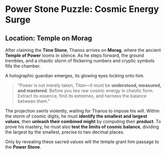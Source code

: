 # Power Stone Puzzle: Cosmic Energy Surge

## Location: Temple on Morag

After claiming the **Time Stone**, Thanos arrives on **Morag**, where the ancient **Temple of Power** looms in silence. As he steps forward, the ground trembles, and a chaotic storm of flickering numbers and cryptic symbols fills the chamber.  

A holographic guardian emerges, its glowing eyes locking onto him.  

> "Power is not merely taken, Titan—it must be **understood, measured, and mastered**. Before you lies raw cosmic energy in chaotic form. Extract its essence, find its extremes, and harness the balance between them."  

The projection swirls violently, waiting for Thanos to impose his will. Within the storm of cosmic digits, he must **identify the smallest and largest values**, then **unleash their combined might** by computing their **product**. To prove his mastery, he must also **test the limits of cosmic balance**, dividing the largest by the smallest, precise to two decimal places.  

Only by revealing these sacred values will the temple grant him passage to the **Power Stone**.

